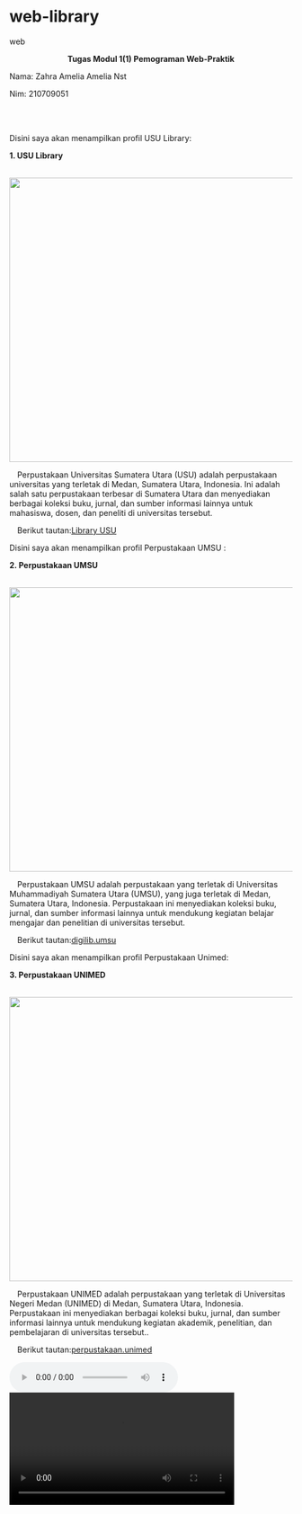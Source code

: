 # web-library
web
<!DOCTYPE html>
<html>
<head>
	<title> Profil berbagai Perpustakaan </title>
</head>
</body>
<center><b><head><tittle>Tugas Modul 1(1) Pemograman Web-Praktik</tittle></head></b></center>
<body>
<p>Nama: Zahra Amelia Amelia Nst</p>
<p>Nim: 210709051</p>
<br/>
<br/>
<p>Disini saya akan menampilkan profil USU Library:</p>
<p><b>1. USU Library</b></p>
&emsp;<img src="c:\Users\ACER\Downloads\gambar perpus usu.jpeg"style="width:1000px;height:506px;">
<p class="justify">&emsp;Perpustakaan Universitas Sumatera Utara (USU) adalah perpustakaan universitas yang terletak di Medan, Sumatera Utara, Indonesia. Ini adalah salah satu perpustakaan terbesar di Sumatera Utara dan menyediakan berbagai koleksi buku, jurnal, dan sumber informasi lainnya untuk mahasiswa, dosen, dan peneliti di universitas tersebut.</p>
<p>&emsp;Berikut tautan:<a href="https://library.usu.ac.id/">Library USU</a></p>
</body>
<p>Disini saya akan menampilkan profil Perpustakaan UMSU :</p>
<p><b>2. Perpustakaan UMSU</b></p>
&emsp;<img src="c:\Users\ACER\Downloads\gambar perpus umsu.jpeg"style="width:1000px;height:506px;">
<p class="justify">&emsp;Perpustakaan UMSU adalah perpustakaan yang terletak di Universitas Muhammadiyah Sumatera Utara (UMSU), yang juga terletak di Medan, Sumatera Utara, Indonesia. Perpustakaan ini menyediakan koleksi buku, jurnal, dan sumber informasi lainnya untuk mendukung kegiatan belajar mengajar dan penelitian di universitas tersebut.</p>
<p>&emsp;Berikut tautan:<a href="https://digilib.umsu.ac.id/">digilib.umsu</a></p>
</body>
<p>Disini saya akan menampilkan profil Perpustakaan Unimed:</p>
<p><b>3. Perpustakaan UNIMED</b></p>
&emsp;<img src="c:\Users\ACER\Downloads\gambar perpus unimed.jpeg"style="width:1000px;height:506px;">
<p class="justify">&emsp;Perpustakaan UNIMED adalah perpustakaan yang terletak di Universitas Negeri Medan (UNIMED) di Medan, Sumatera Utara, Indonesia. Perpustakaan ini menyediakan berbagai koleksi buku, jurnal, dan sumber informasi lainnya untuk mendukung kegiatan akademik, penelitian, dan pembelajaran di universitas tersebut..</p>
<p>&emsp;Berikut tautan:<a href="https://perpustakaan.unimed.ac.id/">perpustakaan.unimed</a></p>
<audio controls>
    <source src="05 Bukan Cinta Biasa - Afgan.MP3" type="audio/mpeg">
</audio>

<video controls widht="300" height="200">
    <source src="vidio for lib.mp4" type="video/mp4">
</video>
</body>
</html> 
